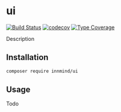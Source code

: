 # ui

[![Build Status](https://github.com/innmind/ui/workflows/CI/badge.svg?branch=main)](https://github.com/innmind/ui/actions?query=workflow%3ACI)
[![codecov](https://codecov.io/gh/innmind/ui/branch/develop/graph/badge.svg)](https://codecov.io/gh/innmind/ui)
[![Type Coverage](https://shepherd.dev/github/innmind/ui/coverage.svg)](https://shepherd.dev/github/innmind/ui)

Description

## Installation

```sh
composer require innmind/ui
```

## Usage

Todo
